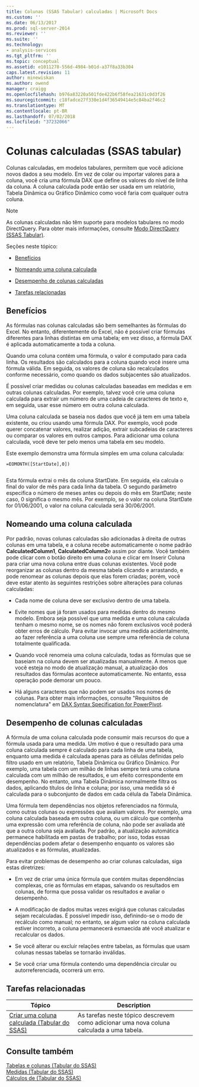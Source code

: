 ```yaml
---
title: Colunas (SSAS Tabular) calculadas | Microsoft Docs
ms.custom: ''
ms.date: 06/13/2017
ms.prod: sql-server-2014
ms.reviewer: ''
ms.suite: ''
ms.technology:
- analysis-services
ms.tgt_pltfrm: ''
ms.topic: conceptual
ms.assetid: e1011278-556d-4984-b01d-a37f8a33b304
caps.latest.revision: 11
author: minewiskan
ms.author: owend
manager: craigg
ms.openlocfilehash: b976a83220a501fde422b6f58fea21631c0d3f26
ms.sourcegitcommit: c18fadce27f330e1d4f36549414e5c84ba2f46c2
ms.translationtype: MT
ms.contentlocale: pt-BR
ms.lasthandoff: 07/02/2018
ms.locfileid: "37232066"
---
```

# <a name="calculated-columns-ssas-tabular"></a>Colunas calculadas (SSAS tabular)
  Colunas calculadas, em modelos tabulares, permitem que você adicione novos dados a seu modelo. Em vez de colar ou importar valores para a coluna, você cria uma fórmula DAX que define os valores do nível de linha da coluna. A coluna calculada pode então ser usada em um relatório, Tabela Dinâmica ou Gráfico Dinâmico como você faria com qualquer outra coluna.  
  
> [!NOTE]  
>  As colunas calculadas não têm suporte para modelos tabulares no modo DirectQuery. Para obter mais informações, consulte [Modo DirectQuery &#40;SSAS Tabular&#41;](directquery-mode-ssas-tabular.md).  
  
 Seções neste tópico:  
  
-   [Benefícios](#bkmk_understanding)  
  
-   [Nomeando uma coluna calculada](#bkmk_naming)  
  
-   [Desempenho de colunas calculadas](#bkmk_perf)  
  
-   [Tarefas relacionadas](#bkmk_rel_tasks)  
  
##  <a name="bkmk_understanding"></a> Benefícios  
 As fórmulas nas colunas calculadas são bem semelhantes às fórmulas do Excel. No entanto, diferentemente do Excel, não é possível criar fórmulas diferentes para linhas distintas em uma tabela; em vez disso, a fórmula DAX é aplicada automaticamente a toda a coluna.  
  
 Quando uma coluna contém uma fórmula, o valor é computado para cada linha. Os resultados são calculados para a coluna quando você insere uma fórmula válida. Em seguida, os valores de coluna são recalculados conforme necessário, como quando os dados subjacentes são atualizados.  
  
 É possível criar medidas ou colunas calculadas baseadas em medidas e em outras colunas calculadas. Por exemplo, talvez você crie uma coluna calculada para extrair um número de uma cadeia de caracteres de texto e, em seguida, usar esse número em outra coluna calculada.  
  
 Uma coluna calculada se baseia nos dados que você já tem em uma tabela existente, ou criou usando uma fórmula DAX. Por exemplo, você pode querer concatenar valores, realizar adição, extrair subcadeias de caracteres ou comparar os valores em outros campos. Para adicionar uma coluna calculada, você deve ter pelo menos uma tabela em seu modelo.  
  
 Este exemplo demonstra uma fórmula simples em uma coluna calculada:  
  
```  
=EOMONTH([StartDate],0])  
  
```  
  
 Esta fórmula extrai o mês da coluna StartDate. Em seguida, ela calcula o final do valor de mês para cada linha da tabela. O segundo parâmetro especifica o número de meses antes ou depois do mês em StartDate; neste caso, 0 significa o mesmo mês. Por exemplo, se o valor na coluna StartDate for 01/06/2001, o valor na coluna calculada será 30/06/2001.  
  
##  <a name="bkmk_naming"></a> Nomeando uma coluna calculada  
 Por padrão, novas colunas calculadas são adicionadas à direita de outras colunas em uma tabela, e a coluna recebe automaticamente o nome padrão **CalculatedColumn1**, **CalculatedColumn2**e assim por diante. Você também pode clicar com o botão direito em uma coluna e clicar em Inserir Coluna para criar uma nova coluna entre duas colunas existentes. Você pode reorganizar as colunas dentro da mesma tabela clicando e arrastando, e pode renomear as colunas depois que elas forem criadas; porém, você deve estar atento às seguintes restrições sobre alterações para colunas calculadas:  
  
-   Cada nome de coluna deve ser exclusivo dentro de uma tabela.  
  
-   Evite nomes que já foram usados para medidas dentro do mesmo modelo. Embora seja possível que uma medida e uma coluna calculada tenham o mesmo nome, se os nomes não forem exclusivos você poderá obter erros de cálculo. Para evitar invocar uma medida acidentalmente, ao fazer referência a uma coluna use sempre uma referência de coluna totalmente qualificada.  
  
-   Quando você renomeia uma coluna calculada, todas as fórmulas que se baseiam na coluna devem ser atualizadas manualmente. A menos que você esteja no modo de atualização manual, a atualização dos resultados das fórmulas acontece automaticamente. No entanto, essa operação pode demorar um pouco.  
  
-   Há alguns caracteres que não podem ser usados nos nomes de colunas. Para obter mais informações, consulte "Requisitos de nomenclatura" em [DAX Syntax Specification for PowerPivot](https://msdn.microsoft.com/library/ee634217(v=sql.120).aspx).  
  
##  <a name="bkmk_perf"></a> Desempenho de colunas calculadas  
 A fórmula de uma coluna calculada pode consumir mais recursos do que a fórmula usada para uma medida. Um motivo é que o resultado para uma coluna calculada sempre é calculado para cada linha de uma tabela, enquanto uma medida é calculada apenas para as células definidas pelo filtro usado em um relatório, Tabela Dinâmica ou Gráfico Dinâmico. Por exemplo, uma tabela com um milhão de linhas sempre terá uma coluna calculada com um milhão de resultados, e um efeito correspondente em desempenho. No entanto, uma Tabela Dinâmica normalmente filtra os dados, aplicando títulos de linha e coluna; por isso, uma medida só é calculada para o subconjunto de dados em cada célula da Tabela Dinâmica.  
  
 Uma fórmula tem dependências nos objetos referenciados na fórmula, como outras colunas ou expressões que avaliam valores. Por exemplo, uma coluna calculada baseada em outra coluna, ou um cálculo que contenha uma expressão com uma referência de coluna, não pode ser avaliada até que a outra coluna seja avaliada. Por padrão, a atualização automática permanece habilitada em pastas de trabalho; por isso, todas essas dependências podem afetar o desempenho enquanto os valores são atualizados e as fórmulas, atualizadas.  
  
 Para evitar problemas de desempenho ao criar colunas calculadas, siga estas diretrizes:  
  
-   Em vez de criar uma única fórmula que contém muitas dependências complexas, crie as fórmulas em etapas, salvando os resultados em colunas, de forma que possa validar os resultados e avaliar o desempenho.  
  
-   A modificação de dados muitas vezes exigirá que colunas calculadas sejam recalculadas. É possível impedir isso, definindo-se o modo de recálculo como manual; no entanto, se algum valor na coluna calculada estiver incorreto, a coluna permanecerá esmaecida até você atualizar e recalcular os dados.  
  
-   Se você alterar ou excluir relações entre tabelas, as fórmulas que usam colunas nessas tabelas se tornarão inválidas.  
  
-   Se você criar uma fórmula contendo uma dependência circular ou autorreferenciada, ocorrerá um erro.  
  
##  <a name="bkmk_rel_tasks"></a> Tarefas relacionadas  
  
|Tópico|Description|  
|-----------|-----------------|  
|[Criar uma coluna calculada &#40;Tabular do SSAS&#41;](ssas-calculated-columns-create-a-calculated-column.md)|As tarefas neste tópico descrevem como adicionar uma nova coluna calculada a uma tabela.|  
  
## <a name="see-also"></a>Consulte também  
 [Tabelas e colunas &#40;Tabular do SSAS&#41;](tables-and-columns-ssas-tabular.md)   
 [Medidas &#40;Tabular do SSAS&#41;](measures-ssas-tabular.md)   
 [Cálculos de &#40;Tabular do SSAS&#41;](calculations-ssas-tabular.md)  
  
  

